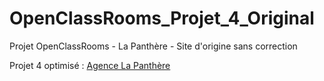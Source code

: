 # OpenClassRooms_Projet_4_Original
Projet OpenClassRooms - La Panthère - Site d'origine sans correction

Projet 4 optimisé : [Agence La Panthère](https://github.com/BenBxn/OpenClassRooms_Projet_4)
